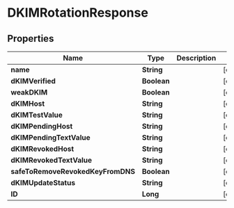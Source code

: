 
# DKIMRotationResponse

## Properties
Name | Type | Description | Notes
------------ | ------------- | ------------- | -------------
**name** | **String** |  |  [optional]
**dKIMVerified** | **Boolean** |  |  [optional]
**weakDKIM** | **Boolean** |  |  [optional]
**dKIMHost** | **String** |  |  [optional]
**dKIMTestValue** | **String** |  |  [optional]
**dKIMPendingHost** | **String** |  |  [optional]
**dKIMPendingTextValue** | **String** |  |  [optional]
**dKIMRevokedHost** | **String** |  |  [optional]
**dKIMRevokedTextValue** | **String** |  |  [optional]
**safeToRemoveRevokedKeyFromDNS** | **Boolean** |  |  [optional]
**dKIMUpdateStatus** | **String** |  |  [optional]
**ID** | **Long** |  |  [optional]



